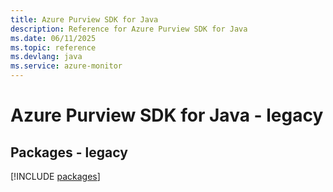 ```yaml
---
title: Azure Purview SDK for Java
description: Reference for Azure Purview SDK for Java
ms.date: 06/11/2025
ms.topic: reference
ms.devlang: java
ms.service: azure-monitor
---
```

# Azure Purview SDK for Java - legacy
## Packages - legacy
[!INCLUDE [packages](purview-index.md)]